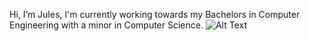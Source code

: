 Hi, I’m Jules, I'm currently working towards my Bachelors in Computer Engineering with a minor in Computer Science.
![Alt Text]([https://media4.giphy.com/media/YrJp9LFIDkwms/giphy.gif?cid=ecf05e47d8hotccqio5rz3mjcvc1k8rhos1u07rn42g9rh1r&rid=giphy.gif&ct=g](https://static.wixstatic.com/media/7ac599_a04ed7de3a09425d9235858dc7dbd7b3~mv2.gif))
